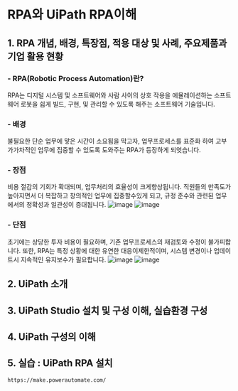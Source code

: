 # RPA와 UiPath RPA이해

## 1. RPA 개념, 배경, 특장점, 적용 대상 및 사례, 주요제품과 기업 활용 현황
###  - RPA(Robotic Process Automation)란?
RPA는 디지털 시스템 및 소프트웨어와 사람 사이의 상호 작용을 에뮬레이션하는 소프트웨어 로봇을 쉽게 빌드, 구현, 및 관리할 수 있도록 해주는 소프트웨어 기술입니다.

###  - 배경 
불필요한 단순 업무에 맣은 시간이 소요됨을 막고자, 업무프로세스를 표준화 하여 고부가가차적인 업무에 집중할 수 있도록 도와주는 RPA가 등장하게 되엇습니다.

###  - 장점
비용 절감의 기회가 확대되며, 업무처리의 효율성이 크게향상됩니다. 
직원들의 만족도가 높아지면서 더 복잡하고 창의적인 업무에 집중할수있게 되고, 규정 준수와 관련된 업무에서의 정확성과 일관성이 증대됩니다.
![image](https://github.com/user-attachments/assets/30e03c53-f428-43dd-b855-27c6b0b0a510)
![image](https://github.com/user-attachments/assets/72ac6b6c-3ddc-4f56-a902-6e02f410ac4f)

###  - 단점
초기에는 상당한 투자 비용이 필요하며, 기존 업무프로세스의 재검토와 수정이 불가피합니다. 
또한, RPA는 특정 상황에 대한 유연한 대응이제한적이며, 시스템 변경이나 업데이트시 지속적인 유지보수가 필요합니다.
![image](https://github.com/user-attachments/assets/9d327656-d18f-4d57-bed1-7c1ff3b35c65)
![image](https://github.com/user-attachments/assets/e1ef8134-444b-42e6-b538-c2754c8f74cb)

## 2. UiPath 소개 

## 3. UiPath Studio 설치 및 구성 이해, 실습환경 구성

## 4. UiPath 구성의 이해

## 5. 실습 : UiPath RPA 설치


```
https://make.powerautomate.com/
```

